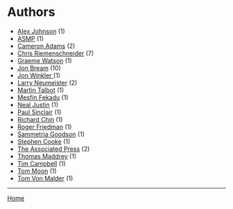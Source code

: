 # Authors

  * [Alex Johnson](./alex-johnson/) (1)
  * [ASMP](./asmp/) (1)
  * [Cameron Adams](./cameron-adams/) (2)
  * [Chris Riemenschneider](./chris-riemenschneider/) (7)
  * [Graeme Watson](./graeme-watson/) (1)
  * [Jon Bream](./jon-bream/) (10)
  * [Jon Winkler ](./jon-winkler/) (1)
  * [Larry Neumeister](./larry-neumeister/) (2)
  * [Martin Talbot](./martin-talbot/) (1)
  * [Mesfin Fekadu](./mesfin-fekadu/) (1)
  * [Neal Justin](./neal-justin/) (1)
  * [Paul Sinclair](./paul-sinclair/) (1)
  * [Richard Chin](./richard-chin/) (1)
  * [Roger Friedman](./roger-friedman/) (1)
  * [Sammetria Goodson](./sammetria-goodson/) (1)
  * [Stephen Cooke](./stephen-cooke/) (1)
  * [The Associated Press](./the-associated-press/) (2)
  * [Thomas Maddrey](./thomas-maddrey/) (1)
  * [Tim Campbell](./tim-campbell/) (1)
  * [Tom Moon](./tom-moon/) (1)
  * [Tom Von Malder](./tom-von-malder/) (1)

----

[Home](../)

